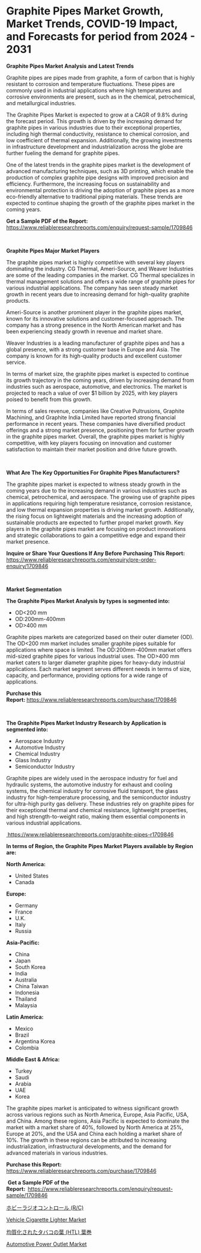 <p><h1>Graphite Pipes Market Growth, Market Trends, COVID-19 Impact, and Forecasts for period from 2024 - 2031</h1></p><p><strong>Graphite Pipes Market Analysis and Latest Trends</strong></p>
<p><p>Graphite pipes are pipes made from graphite, a form of carbon that is highly resistant to corrosion and temperature fluctuations. These pipes are commonly used in industrial applications where high temperatures and corrosive environments are present, such as in the chemical, petrochemical, and metallurgical industries.</p><p>The Graphite Pipes Market is expected to grow at a CAGR of 9.8% during the forecast period. This growth is driven by the increasing demand for graphite pipes in various industries due to their exceptional properties, including high thermal conductivity, resistance to chemical corrosion, and low coefficient of thermal expansion. Additionally, the growing investments in infrastructure development and industrialization across the globe are further fueling the demand for graphite pipes.</p><p>One of the latest trends in the graphite pipes market is the development of advanced manufacturing techniques, such as 3D printing, which enable the production of complex graphite pipe designs with improved precision and efficiency. Furthermore, the increasing focus on sustainability and environmental protection is driving the adoption of graphite pipes as a more eco-friendly alternative to traditional piping materials. These trends are expected to continue shaping the growth of the graphite pipes market in the coming years.</p></p>
<p><strong>Get a Sample PDF of the Report:&nbsp;</strong> <a href="https://www.reliableresearchreports.com/enquiry/request-sample/1709846">https://www.reliableresearchreports.com/enquiry/request-sample/1709846</a></p>
<p>&nbsp;</p>
<p><strong>Graphite Pipes Major Market Players</strong></p>
<p><p>The graphite pipes market is highly competitive with several key players dominating the industry. CG Thermal, Ameri-Source, and Weaver Industries are some of the leading companies in the market. CG Thermal specializes in thermal management solutions and offers a wide range of graphite pipes for various industrial applications. The company has seen steady market growth in recent years due to increasing demand for high-quality graphite products.</p><p>Ameri-Source is another prominent player in the graphite pipes market, known for its innovative solutions and customer-focused approach. The company has a strong presence in the North American market and has been experiencing steady growth in revenue and market share.</p><p>Weaver Industries is a leading manufacturer of graphite pipes and has a global presence, with a strong customer base in Europe and Asia. The company is known for its high-quality products and excellent customer service.</p><p>In terms of market size, the graphite pipes market is expected to continue its growth trajectory in the coming years, driven by increasing demand from industries such as aerospace, automotive, and electronics. The market is projected to reach a value of over $1 billion by 2025, with key players poised to benefit from this growth.</p><p>In terms of sales revenue, companies like Creative Pultrusions, Graphite Machining, and Graphite India Limited have reported strong financial performance in recent years. These companies have diversified product offerings and a strong market presence, positioning them for further growth in the graphite pipes market. Overall, the graphite pipes market is highly competitive, with key players focusing on innovation and customer satisfaction to maintain their market position and drive future growth.</p></p>
<p>&nbsp;</p>
<p><strong>What Are The Key Opportunities For Graphite Pipes Manufacturers?</strong></p>
<p><p>The graphite pipes market is expected to witness steady growth in the coming years due to the increasing demand in various industries such as chemical, petrochemical, and aerospace. The growing use of graphite pipes in applications requiring high temperature resistance, corrosion resistance, and low thermal expansion properties is driving market growth. Additionally, the rising focus on lightweight materials and the increasing adoption of sustainable products are expected to further propel market growth. Key players in the graphite pipes market are focusing on product innovations and strategic collaborations to gain a competitive edge and expand their market presence.</p></p>
<p><strong>Inquire or Share Your Questions If Any Before Purchasing This Report:</strong> <a href="https://www.reliableresearchreports.com/enquiry/pre-order-enquiry/1709846">https://www.reliableresearchreports.com/enquiry/pre-order-enquiry/1709846</a></p>
<p>&nbsp;</p>
<p><strong>Market Segmentation</strong></p>
<p><strong>The Graphite Pipes Market Analysis by types is segmented into:</strong></p>
<p><ul><li>OD<200 mm</li><li>OD:200mm-400mm</li><li>OD>400 mm</li></ul></p>
<p><p>Graphite pipes markets are categorized based on their outer diameter (OD). The OD<200 mm market includes smaller graphite pipes suitable for applications where space is limited. The OD:200mm-400mm market offers mid-sized graphite pipes for various industrial uses. The OD>400 mm market caters to larger diameter graphite pipes for heavy-duty industrial applications. Each market segment serves different needs in terms of size, capacity, and performance, providing options for a wide range of applications.</p></p>
<p><strong>Purchase this Report:&nbsp;</strong><a href="https://www.reliableresearchreports.com/purchase/1709846">https://www.reliableresearchreports.com/purchase/1709846</a></p>
<p>&nbsp;</p>
<p><strong>The Graphite Pipes Market Industry Research by Application is segmented into:</strong></p>
<p><ul><li>Aerospace Industry</li><li>Automotive Industry</li><li>Chemical Industry</li><li>Glass Industry</li><li>Semiconductor Industry</li></ul></p>
<p><p>Graphite pipes are widely used in the aerospace industry for fuel and hydraulic systems, the automotive industry for exhaust and cooling systems, the chemical industry for corrosive fluid transport, the glass industry for high-temperature processing, and the semiconductor industry for ultra-high purity gas delivery. These industries rely on graphite pipes for their exceptional thermal and chemical resistance, lightweight properties, and high strength-to-weight ratio, making them essential components in various industrial applications.</p></p>
<p><a href="https://www.reliableresearchreports.com/graphite-pipes-r1709846">&nbsp;https://www.reliableresearchreports.com/graphite-pipes-r1709846</a></p>
<p><strong>In terms of Region, the Graphite Pipes Market Players available by Region are:</strong></p>
<p>
    <p> <strong> North America: </strong>
        <ul>
            <li>United States</li>
            <li>Canada</li>
        </ul>
        </p> 
    <p> <strong> Europe: </strong>
        <ul>
            <li>Germany</li>
            <li>France</li>
            <li>U.K.</li>
            <li>Italy</li>
            <li>Russia</li>
        </ul>
        </p> 
    <p> <strong> Asia-Pacific: </strong>
        <ul>
            <li>China</li>
            <li>Japan</li>
            <li>South Korea</li>
            <li>India</li>
            <li>Australia</li>
            <li>China Taiwan</li>
            <li>Indonesia</li>
            <li>Thailand</li>
            <li>Malaysia</li>
        </ul>
        </p> 
    <p> <strong> Latin America: </strong>
        <ul>
            <li>Mexico</li>
            <li>Brazil</li>
            <li>Argentina Korea</li>
            <li>Colombia</li>
        </ul>
        </p> 
    <p> <strong> Middle East & Africa: </strong>
        <ul>
            <li>Turkey</li>
            <li>Saudi</li>
            <li>Arabia</li>
            <li>UAE</li>
            <li>Korea</li>
        </ul>
    </p>
    </p>
<p><p>The graphite pipes market is anticipated to witness significant growth across various regions such as North America, Europe, Asia Pacific, USA, and China. Among these regions, Asia Pacific is expected to dominate the market with a market share of 40%, followed by North America at 25%, Europe at 20%, and the USA and China each holding a market share of 10%. The growth in these regions can be attributed to increasing industrialization, infrastructural developments, and the demand for advanced materials in various industries.</p></p>
<p><strong>Purchase this Report: </strong><a href="https://www.reliableresearchreports.com/purchase/1709846">https://www.reliableresearchreports.com/purchase/1709846</a></p>
<p>&nbsp;<strong>Get a Sample PDF of the Report:&nbsp;&nbsp;</strong><a href="https://www.reliableresearchreports.com/enquiry/request-sample/1709846">https://www.reliableresearchreports.com/enquiry/request-sample/1709846</a></p>
<p><strong></strong></p>
<p><p><a href="https://github.com/DwightHuels1/Market-Research-Report-List-1/blob/main/6107355129217.md">ホビーラジオコントロール (R/C)</a></p><p><a href="https://github.com/wusalecollins540tpqoz/Market-Research-Report-List-2/blob/main/vehicle-cigarette-lighter-market.md">Vehicle Cigarette Lighter Market</a></p><p><a href="https://github.com/JanickJohns/Market-Research-Report-List-1/blob/main/5111346129218.md">均質化されたタバコの葉 (HTL) 葉巻</a></p><p><a href="https://github.com/kathiaseamanalvaradovlprc2h/Market-Research-Report-List-2/blob/main/automotive-power-outlet-market.md">Automotive Power Outlet Market</a></p></p>
